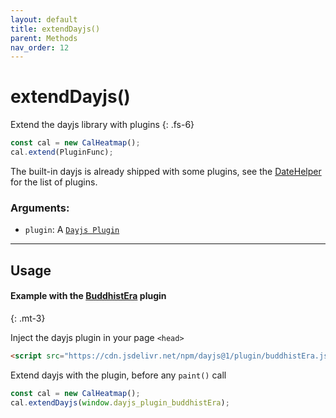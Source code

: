 ```yaml
---
layout: default
title: extendDayjs()
parent: Methods
nav_order: 12
---
```


# extendDayjs()

Extend the dayjs library with plugins
{: .fs-6}

```js
const cal = new CalHeatmap();
cal.extend(PluginFunc);
```

The built-in dayjs is already shipped with some plugins, see the [DateHelper](https://github.com/wa0x6e/cal-heatmap/blob/master/src/helpers/DateHelper.ts) for
the list of plugins.

### Arguments:

- `plugin`: A [`Dayjs Plugin`](https://day.js.org/docs/en/plugin/plugin)

<hr/>

## Usage

#### Example with the [BuddhistEra](https://day.js.org/docs/en/plugin/buddhist-era) plugin

{: .mt-3}

Inject the dayjs plugin in your page `<head>`

```html
<script src="https://cdn.jsdelivr.net/npm/dayjs@1/plugin/buddhistEra.js"></script>
```

Extend dayjs with the plugin, before any `paint()` call

```js
const cal = new CalHeatmap();
cal.extendDayjs(window.dayjs_plugin_buddhistEra);
```
